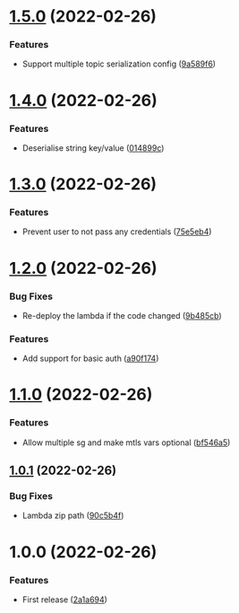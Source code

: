 # [1.5.0](https://github.com/andrewinci/lambda-kafka2sqs/compare/v1.4.0...v1.5.0) (2022-02-26)


### Features

* Support multiple topic serialization config ([9a589f6](https://github.com/andrewinci/lambda-kafka2sqs/commit/9a589f6d438da4b1e991e5b454ca2ee26be570fb))

# [1.4.0](https://github.com/andrewinci/lambda-kafka2sqs/compare/v1.3.0...v1.4.0) (2022-02-26)


### Features

* Deserialise string key/value ([014899c](https://github.com/andrewinci/lambda-kafka2sqs/commit/014899c13a934f8d3e2902dbf959fe5b1c932d09))

# [1.3.0](https://github.com/andrewinci/lambda-kafka2sqs/compare/v1.2.0...v1.3.0) (2022-02-26)


### Features

* Prevent user to not pass any credentials ([75e5eb4](https://github.com/andrewinci/lambda-kafka2sqs/commit/75e5eb450aa3d1e51624540b0517e6b303629a0b))

# [1.2.0](https://github.com/andrewinci/lambda-kafka2sqs/compare/v1.1.0...v1.2.0) (2022-02-26)


### Bug Fixes

* Re-deploy the lambda if the code changed ([9b485cb](https://github.com/andrewinci/lambda-kafka2sqs/commit/9b485cbf55e81a2f486d1d5f26098c767dc64278))


### Features

* Add support for basic auth ([a90f174](https://github.com/andrewinci/lambda-kafka2sqs/commit/a90f174ca276a6f283c9db6e0d5fd1429ec54967))

# [1.1.0](https://github.com/andrewinci/lambda-kafka2sqs/compare/v1.0.1...v1.1.0) (2022-02-26)


### Features

* Allow multiple sg and make mtls vars optional ([bf546a5](https://github.com/andrewinci/lambda-kafka2sqs/commit/bf546a5729ae23ad33ec8e6ad2a62addf79c72f8))

## [1.0.1](https://github.com/andrewinci/lambda-kafka2sqs/compare/v1.0.0...v1.0.1) (2022-02-26)


### Bug Fixes

* Lambda zip path ([90c5b4f](https://github.com/andrewinci/lambda-kafka2sqs/commit/90c5b4f4f063097aabb50808563629ade3f633ad))

# 1.0.0 (2022-02-26)


### Features

* First release ([2a1a694](https://github.com/andrewinci/lambda-kafka2sqs/commit/2a1a69447c4bad10391313121bf3cf58c0c1aa34))
